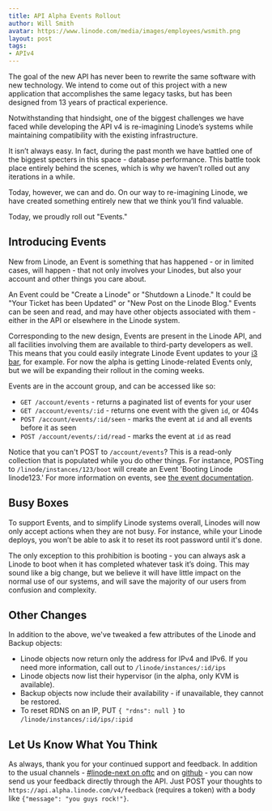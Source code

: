 ```yaml
---
title: API Alpha Events Rollout
author: Will Smith
avatar: https://www.linode.com/media/images/employees/wsmith.png
layout: post
tags:
- APIv4
---
```


The goal of the new API has never been to rewrite the same software with new technology.
We intend to come out of this project with a new application that accomplishes the same legacy tasks,
but has been designed from 13 years of practical experience.

Notwithstanding that hindsight, one of the biggest challenges we have faced while developing the API v4
is re-imagining Linode’s systems while maintaining compatibility with the existing infrastructure. 

It isn’t always easy. In fact, during the past month we have battled one of the biggest specters in this space - database performance.
This battle took place entirely behind the scenes, which is why we haven’t rolled out any iterations in a while. 

Today, however, we can and do. On our way to re-imagining Linode, we have created something entirely new that we think you’ll find valuable.  

Today, we proudly roll out "Events."

## Introducing Events

New from Linode, an Event is something that has happened - or in limited cases, will happen - that not only involves your Linodes, but also
your account and other things you care about.

An Event could be "Create a Linode" or "Shutdown a Linode."
It could be "Your Ticket has been Updated" or "New Post on the Linode Blog."  Events can be seen and read, and may have other objects
associated with them - either in the API or elsewhere in the Linode system.

Corresponding to the new design, Events are present in the Linode API, and all facilities involving them are available
to third-party developers as well.  This means that you could easily integrate Linode Event updates to your
[i3 bar](https://i3wm.org), for example.  For now the alpha is getting Linode-related Events only, but we will be
expanding their rollout in the coming weeks.

Events are in the account group, and can be accessed like so:

 * `GET /account/events` - returns a paginated list of events for your user
 * `GET /account/events/:id` - returns one event with the given `id`, or 404s
 * `POST /account/events/:id/seen` - marks the event at `id` and all events before it as seen
 * `POST /account/events/:id/read` - marks the event at `id` as read

Notice that you can't POST to `/account/events`?  This is a read-only collection that is populated while you do other
things.  For instance, POSTing to `/linode/instances/123/boot` will create an Event 'Booting Linode linode123.'
For more information on events, see [the event documentation](https://developers.linode.com/reference/#ep-account-events).

## Busy Boxes

To support Events, and to simplify Linode systems overall, Linodes will now only accept actions when they are not busy. For
instance, while your Linode deploys, you won’t be able to ask it to reset its root password until it's done. 

The only exception to this prohibition is booting - you can always ask a Linode to boot when it has completed whatever task it’s doing.
This may sound like a big change, but we believe it will have little impact on the normal use of our systems, and will save the majority
of our users from confusion and complexity.

## Other Changes

In addition to the above, we've tweaked a few attributes of the Linode and Backup objects:

 * Linode objects now return only the address for IPv4 and IPv6.  If you need more information, call out to `/linode/instances/:id/ips`
 * Linode objects now list their hypervisor (in the alpha, only KVM is available).
 * Backup objects now include their availability - if unavailable, they cannot be restored.
 * To reset RDNS on an IP, PUT `{ "rdns": null }` to `/linode/instances/:id/ips/:ipid`

## Let Us Know What You Think

As always, thank you for your continued support and feedback.  In addition to the usual channels -
[#linode-next on oftc](https://webchat.oftc.net/?channels=linode-next&uio=d4)
and on [github](https://github.com/linode/developers) - you can now send us your feedback directly through the API.  Just POST
your thoughts to `https://api.alpha.linode.com/v4/feedback` (requires a token) with a body like `{"message": "you guys rock!"}`.

